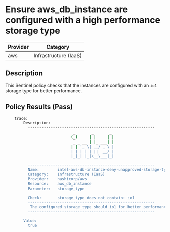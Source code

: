 # Ensure aws_db_instance are configured with a high performance storage type

| Provider            | Category                 |
|---------------------|--------------------------|
| aws                 | Infrastructure (IaaS)    |

## Description

This Sentinel policy checks that the instances are configured with an `io1` storage type for better performance.

## Policy Results (Pass)

```bash
    trace:
        Description:
          --------------------------------------------------------
                              _       _       _
                             (_)     | |     | |
                              _ _ __ | |_ ___| |
                             | | '_ \| __/ _ \ |
                             | | | | | ||  __/ |
                             |_|_| |_|\__\___|_|

          --------------------------------------------------------
          Name:        intel-aws-db-instance-deny-unapproved-storage-types.sentinel
          Category:    Infrastructure (IaaS)
          Provider:    hashicorp/aws
          Resource:    aws_db_instance
          Parameter:   storage_type

          Check:       storage_type does not contain: io1
          --------------------------------------------------------
           The configured storage_type should io1 for better performance
          --------------------------------------------------------

        Value:
          true
```
